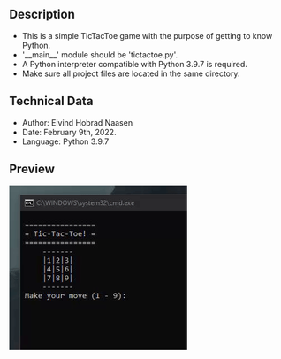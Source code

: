 ## Description
- This is a simple TicTacToe game with the purpose of getting to know Python.
- '\_\_main\_\_' module should be 'tictactoe.py'.
- A Python interpreter compatible with Python 3.9.7 is required.
- Make sure all project files are located in the same directory.

## Technical Data
- Author: Eivind Hobrad Naasen
- Date: February 9th, 2022.
- Language: Python 3.9.7

## Preview 
![](preview_tictactoe.gif)
